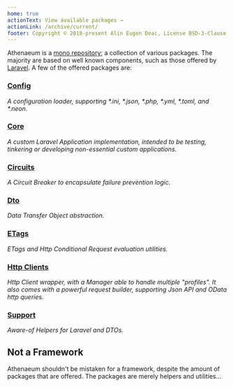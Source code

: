 ```yaml
---
home: true
actionText: View available packages →
actionLink: /archive/current/
footer: Copyright © 2018-present Alin Eugen Deac, License BSD-3-Clause
---
```


Athenaeum is a [mono repository](https://en.wikipedia.org/wiki/Monorepo); a collection of various packages. 
The majority are based on well known components, such as those offered by [Laravel](https://laravel.com/).
A few of the offered packages are:

### [Config](archive/current/config)

_A configuration loader, supporting *.ini, *.json, *.php, *.yml, *.toml, and *.neon._

### [Core](archive/current/core)

_A custom Laravel Application implementation, intended to be testing, tinkering or developing non-essential custom applications._

### [Circuits](archive/current/circuits)

_A Circuit Breaker to encapsulate failure prevention logic._

### [Dto](archive/current/dto)

_Data Transfer Object abstraction._

### [ETags](archive/current/etags)

_ETags and Http Conditional Request evaluation utilities._

### [Http Clients](archive/current/http/clients) 

_Http Client wrapper, with a Manager able to handle multiple "profiles". It also comes with a powerful request builder, supporting Json API and OData http queries._

### [Support](archive/current/support) 

_Aware-of Helpers for Laravel and DTOs._

## Not a Framework

Athenaeum shouldn't be mistaken for a framework, despite the amount of packages that are offered.
The packages are merely helpers and utilities...
